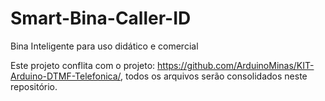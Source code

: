 # Smart-Bina-Caller-ID

Bina Inteligente para uso didático e comercial


Este projeto conflita com o projeto: https://github.com/ArduinoMinas/KIT-Arduino-DTMF-Telefonica/, todos os arquivos serão consolidados neste repositório.
